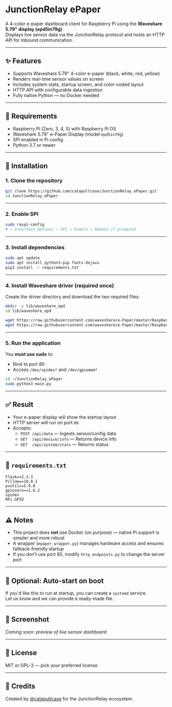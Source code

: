 # JunctionRelay ePaper

A 4-color e-paper dashboard client for Raspberry Pi using the **Waveshare 5.79" display (epd5in79g)**.  
Displays live sensor data via the JunctionRelay protocol and hosts an HTTP API for inbound communication.

---

## ✨ Features

- Supports Waveshare 5.79" 4-color e-paper (black, white, red, yellow)
- Renders real-time sensor values on screen
- Includes system stats, startup screen, and color-coded layout
- HTTP API with configurable data ingestion
- Fully native Python — no Docker needed

---

## 🧰 Requirements

- Raspberry Pi (Zero, 3, 4, 5) with Raspberry Pi OS
- Waveshare 5.79" e-Paper Display (model `epd5in79g`)
- SPI enabled in Pi config
- Python 3.7 or newer

---

## 🚀 Installation

### 1. Clone the repository

```bash
git clone https://github.com/catapultcase/JunctionRelay_ePaper.git
cd JunctionRelay_ePaper
```

---

### 2. Enable SPI

```bash
sudo raspi-config
# → Interface Options → SPI → Enable → Reboot if prompted
```

---

### 3. Install dependencies

```bash
sudo apt update
sudo apt install python3-pip fonts-dejavu
pip3 install -r requirements.txt
```

---

### 4. Install Waveshare driver (required once)

Create the driver directory and download the two required files:

```bash
mkdir -p lib/waveshare_epd
cd lib/waveshare_epd

wget https://raw.githubusercontent.com/waveshare/e-Paper/master/RaspberryPi_JetsonNano/python/lib/waveshare_epd/epd5in79g.py
wget https://raw.githubusercontent.com/waveshare/e-Paper/master/RaspberryPi_JetsonNano/python/lib/waveshare_epd/epdconfig.py
```

---

### 5. Run the application

You **must use sudo** to:
- Bind to port 80
- Access `/dev/spidev*` and `/dev/gpiomem*`

```bash
cd ~/JunctionRelay_ePaper
sudo python3 main.py
```

---

## ✅ Result

- Your e-paper display will show the startup layout
- HTTP server will run on port `80`
- Accepts:
  - `POST /api/data` — Ingests sensor/config data
  - `GET  /api/device/info` — Returns device info
  - `GET  /api/system/stats` — Returns status

---

## 📄 `requirements.txt`

```
Flask==2.3.3
Pillow==10.0.1
psutil==5.9.0
gpiozero==1.6.2
spidev
RPi.GPIO
```

---

## ⚠️ Notes

- This project does **not** use Docker (on purpose) — native Pi support is simpler and more robust
- A wrapper (`epaper_wrapper.py`) manages hardware access and ensures fallback-friendly startup
- If you don’t use port 80, modify `http_endpoints.py` to change the server port

---

## 🔁 Optional: Auto-start on boot

If you'd like this to run at startup, you can create a `systemd` service.  
Let us know and we can provide a ready-made file.

---

## 📸 Screenshot

*Coming soon: preview of live sensor dashboard*

---

## 🪪 License

MIT or GPL-3 — pick your preferred license.

---

## 👋 Credits

Created by [@catapultcase](https://github.com/catapultcase) for the JunctionRelay ecosystem.